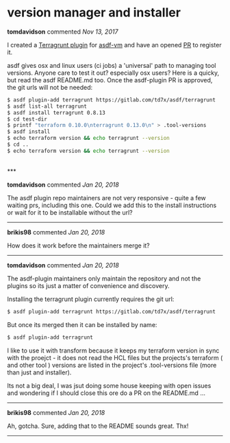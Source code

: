 # version manager and installer

**tomdavidson** commented *Nov 13, 2017*

I created a [Terragrunt plugin](https://gitlab.com/td7x/asdf/terragrunt) for [asdf-vm](https://github.com/asdf-vm/asdf) and have an opened [PR](https://github.com/asdf-vm/asdf-plugins/pull/19) to register it.

asdf gives osx and linux users (ci jobs) a 'universal' path to managing tool versions. Anyone care to test it out? especially osx users? Here is a quicky, but read the asdf README.md too. Once the asdf-plugin PR is approved, the git urls will not be needed:

```sh
$ asdf plugin-add terragrunt https://gitlab.com/td7x/asdf/terragrunt
$ asdf list-all terragrunt
$ asdf install terragrunt 0.8.13
$ cd test-dir
$ printf "terraform 0.10.0\nterragrunt 0.13.0\n" > .tool-versions
$ asdf install
$ echo terraform version && echo terragrunt --version
$ cd ..
$ echo terraform version && echo terragrunt --version
```


<br />
***


**tomdavidson** commented *Jan 20, 2018*

The asdf plugin repo maintainers are not very responsive - quite a few waiting prs, including this one. Could we add this to the install instructions or wait for it to be installable without the url?
***

**brikis98** commented *Jan 20, 2018*

How does it work before the maintainers merge it?
***

**tomdavidson** commented *Jan 20, 2018*

The asdf-plugin maintainers only maintain the repository and not the plugins so its just a matter of convenience and discovery.

Installing the terragrunt plugin currently requires the git url:
```sh
$ asdf plugin-add terragrunt https://gitlab.com/td7x/asdf/terragrunt
```

But once its merged  then it can be installed by name:
```sh
$ asdf plugin-add terragrunt 
```

I like to use it with transform because it keeps my terraform version in sync with the proejct - it does not read the HCL files but the projects's terraform ( and other tool ) versions are listed in the project's .tool-versions file (more than just and installer).

Its not a big deal, I was jsut doing some house keeping with open issues and wondering if I should close this ore do a PR on the README.md ...
***

**brikis98** commented *Jan 20, 2018*

Ah, gotcha. Sure, adding that to the README sounds great. Thx!
***

